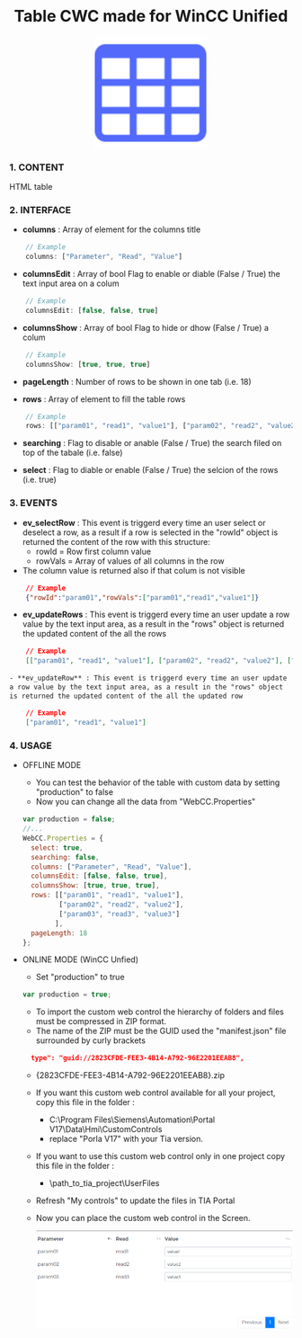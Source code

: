 <h1 align="center" style="margin-top: 0px;">Table CWC made for WinCC Unified</h1>

<p align="center" style="margin-bottom: 0px !important;">
  <img width="200" src="docs/icon.png" alt="Icon" align="center">
</p>


### **1. CONTENT**

HTML table 

### **2. INTERFACE**

  - **columns** : Array of element for the columns title 

  ```js 
      // Example
      columns: ["Parameter", "Read", "Value"]
  ```

  - **columnsEdit** : Array of bool Flag to enable or diable (False / True) the text input area on a colum

  ```js 
      // Example
      columnsEdit: [false, false, true]
  ```
  
  - **columnsShow** : Array of bool Flag to hide or dhow (False / True) a colum

  ```js
      // Example
      columnsShow: [true, true, true]
  ```

  - **pageLength** : Number of rows to be shown in one tab (i.e. 18)

  - **rows** : Array of element to fill the table rows

  ```js
      // Example
      rows: [["param01", "read1", "value1"], ["param02", "read2", "value2"], ["param03", "read3", "value3"]],
  ```
  
  - **searching** : Flag to disable or anable (False / True) the search filed on top of the tabale (i.e. false)

  - **select** : Flag to diable or enable (False / True) the selcion of the rows (i.e. true)

### **3. EVENTS**

  - **ev_selectRow** : This event is triggerd every time an user select or deselect a row, as a  result if a row is selected in the "rowId" object is returned the content of the row with this structure:
    - rowId = Row first column value
    - rowVals = Array of values of all columns in the row
  - The column value is returned also if that colum is not visible

  ```json
      // Example
      {"rowId":"param01","rowVals":["param01","read1","value1"]}
  ```

  - **ev_updateRows** : This event is triggerd every time an user update a row value by the text input area, as a result in the "rows" object is returned the updated content of the all the rows

  ```json
      // Example
      [["param01", "read1", "value1"], ["param02", "read2", "value2"], ["param03", "read3", "value3"]]
  ```

    - **ev_updateRow** : This event is triggerd every time an user update a row value by the text input area, as a result in the "rows" object is returned the updated content of the all the updated row

  ```json
      // Example
      ["param01", "read1", "value1"]
  ```

### **4. USAGE**

  - OFFLINE MODE
    - You can test the behavior of the table with custom data by setting "production" to false
    - Now you can change all the data from "WebCC.Properties"

    ```js
    var production = false;
    //...
    WebCC.Properties = {
      select: true,
      searching: false,
      columns: ["Parameter", "Read", "Value"],
      columnsEdit: [false, false, true],
      columnsShow: [true, true, true],
      rows: [["param01", "read1", "value1"],
             ["param02", "read2", "value2"],
             ["param03", "read3", "value3"]
            ],
      pageLength: 18
    };
    ```

  - ONLINE MODE (WinCC Unfied)
    -  Set "production" to true
    ```js
    var production = true;
    ```
    - To import the custom web control the hierarchy of folders and files must be compressed in ZIP format.
    - The name of the ZIP must be the GUID used the "manifest.json" file surrounded by curly brackets

    ```json
      type": "guid://2823CFDE-FEE3-4B14-A792-96E2201EEAB8",
    ```
    - {2823CFDE-FEE3-4B14-A792-96E2201EEAB8}.zip
    - If you want this custom web control available for all your project, copy this file in the folder : 
      - C:\Program Files\Siemens\Automation\Portal V17\Data\Hmi\CustomControls
      - replace "Porla V17" with your Tia version.
    - If you want to use this custom web control only in one project copy this file in the folder :

      - \path_to_tia_project\UserFiles


    - Refresh "My controls" to update the files in TIA Portal
    - Now you can place the custom web control in the Screen.

      <p align="center" style="margin-bottom: 0px !important;">
        <img width="700" src="docs/Table_offline.PNG" alt="Table" align="center">
      </p> 

